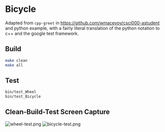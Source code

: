 # Bicycle

Adapted from `cpp-greet` in https://github.com/wmacevoy/csci000-astudent
and python example, with a fairly literal translation of the python notation
to c++ and the google test framework.

## Build

```bash
make clean
make all
```

## Test

```bash
bin/test_Wheel
bin/test_Bicycle
```

## Clean-Build-Test Screen Capture


![wheel-test.png](wheel-test.png)
![bicycle-test.png](bicycle-test.png)

